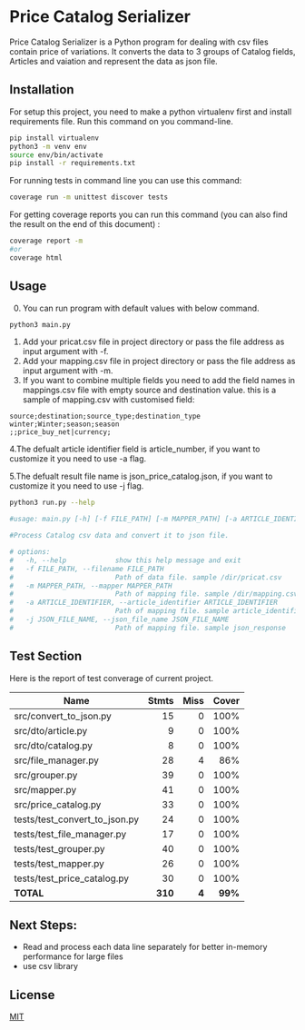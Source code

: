 # Price Catalog Serializer

Price Catalog Serializer is a Python program for dealing with csv files contain price of variations. It converts the data to 3 groups of Catalog fields, Articles and vaiation and represent the data as json file.

## Installation

For setup this project, you need to make a python virtualenv first and install requirements file. Run this command on you command-line.

```bash
pip install virtualenv
python3 -m venv env
source env/bin/activate
pip install -r requirements.txt
```

For running tests in command line you can use this command:

```bash
coverage run -m unittest discover tests
```

For getting coverage reports you can run this command (you can also find the result on the end of this document) :
```bash
coverage report -m
#or
coverage html
```


## Usage

0. You can run program with default values with below command.

```bash
python3 main.py
```

1. Add your pricat.csv file in project directory or pass the file address as input argument with -f.
2. Add your mapping.csv file in project directory or pass the file address as input argument with -m.
3. If you want to combine multiple fields you need to add the field names in mappings.csv file with empty source and destination value. this is a sample of mapping.csv with customised field:

```
source;destination;source_type;destination_type
winter;Winter;season;season
;;price_buy_net|currency;
```

4.The defualt article identifier field is article_number, if you want to customize it you need to use -a flag.

5.The defualt result file name is json_price_catalog.json, if you want to customize it you need to use -j flag.

```bash
python3 run.py --help

#usage: main.py [-h] [-f FILE_PATH] [-m MAPPER_PATH] [-a ARTICLE_IDENTIFIER]

#Process Catalog csv data and convert it to json file.

# options:
#   -h, --help            show this help message and exit
#   -f FILE_PATH, --filename FILE_PATH
#                         Path of data file. sample /dir/pricat.csv
#   -m MAPPER_PATH, --mapper MAPPER_PATH
#                         Path of mapping file. sample /dir/mapping.csv
#   -a ARTICLE_IDENTIFIER, --article_identifier ARTICLE_IDENTIFIER
#                         Path of mapping file. sample article_identifierpricat.csv
#   -j JSON_FILE_NAME, --json_file_name JSON_FILE_NAME
#                         Path of mapping file. sample json_response
```

## Test Section
Here is the report of test converage of current project.

| Name                             |    Stmts |     Miss |   Cover |
|--------------------------------- | -------: | -------: | ------: |
| src/convert\_to\_json.py         |       15 |        0 |    100% |
| src/dto/article.py               |        9 |        0 |    100% |
| src/dto/catalog.py               |        8 |        0 |    100% |
| src/file\_manager.py             |       28 |        4 |     86% |
| src/grouper.py                   |       39 |        0 |    100% |
| src/mapper.py                    |       41 |        0 |    100% |
| src/price\_catalog.py            |       33 |        0 |    100% |
| tests/test\_convert\_to\_json.py |       24 |        0 |    100% |
| tests/test\_file\_manager.py     |       17 |        0 |    100% |
| tests/test\_grouper.py           |       40 |        0 |    100% |
| tests/test\_mapper.py            |       26 |        0 |    100% |
| tests/test\_price\_catalog.py    |       30 |        0 |    100% |
|                        **TOTAL** |  **310** |    **4** | **99%** |


## Next Steps:

- Read and process each data line separately for better in-memory performance for large files
- use csv library


## License

[MIT](https://choosealicense.com/licenses/mit/)